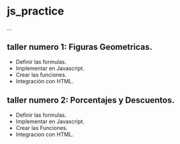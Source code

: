 # js_practice


...

## taller numero 1: Figuras Geometricas.

- Definir las formulas.
- Implementar en Javascript.
- Crear las funciones.
- Integración con HTML.

## taller numero 2: Porcentajes y Descuentos.

- Definir las formulas.
- Implementar en Javascript.
- Crear las Funciones.
- Integracion con HTML.
